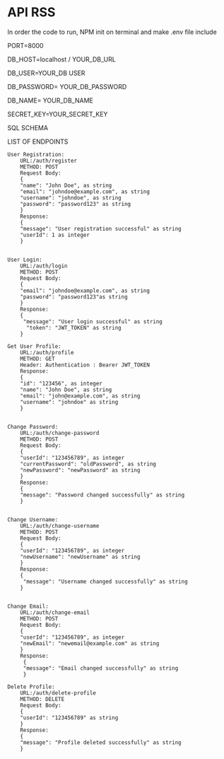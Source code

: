 # API RSS

<p> In order the code to run, 
  NPM init on terminal and make .env file include</p>
  
<p>PORT=8000</p>
<p>DB_HOST=localhost / YOUR_DB_URL</p>
<p>DB_USER=YOUR_DB USER</p>
<p>DB_PASSWORD= YOUR_DB_PASSWORD</p>
<p>DB_NAME= YOUR_DB_NAME</p>
<p>SECRET_KEY=YOUR_SECRET_KEY</p>

<p> SQL SCHEMA </p>
    

<p>LIST OF ENDPOINTS <br>
  
    User Registration:
        URL:/auth/register
        METHOD: POST
        Request Body:
        {
        "name": "John Doe", as string 
        "email": "johndoe@example.com", as string 
        "username": "johndoe", as string 
        "password": "password123" as string 
        }
        Response: 
        {
        "message": "User registration successful" as string 
        "userId": 1 as integer
        }


    User Login:
        URL:/auth/login
        METHOD: POST
        Request Body: 
        {
        "email": "johndoe@example.com", as string 
        "password": "password123"as string 
        }
        Response:
        {
         "message": "User login successful" as string 
          "token": "JWT_TOKEN" as string 
        }

    Get User Profile:
        URL:/auth/profile
        METHOD: GET
        Header: Authentication : Bearer JWT_TOKEN
        Response: 
        {
        "id": "123456", as integer
        "name": "John Doe", as string 
        "email": "john@example.com", as string 
        "username": "johndoe" as string 
        }

        
    Change Password:
        URL:/auth/change-password
        METHOD: POST
        Request Body:
        { 
        "userId": "123456789", as integer
        "currentPassword": "oldPassword", as string 
        "newPassword": "newPassword" as string 
        }
        Response:
        {
        "message": "Password changed successfully" as string 
        }


    Change Username:
        URL:/auth/change-username
        METHOD: POST
        Request Body:
        {
        "userId": "123456789", as integer
        "newUsername": "newUsername" as string 
        }
        Response:
        {
         "message": "Username changed successfully" as string 
        }


    Change Email:
        URL:/auth/change-email
        METHOD: POST
        Request Body:
        { 
        "userId": "123456789", as integer
        "newEmail": "newemail@example.com" as string 
        }
        Response:
         {
         "message": "Email changed successfully" as string 
         }

    Delete Profile:
        URL:/auth/delete-profile
        METHOD: DELETE
        Request Body:
        { 
        "userId": "123456789" as string 
        }
        Response:
        {
        "message": "Profile deleted successfully" as string 
        }

  </p>
